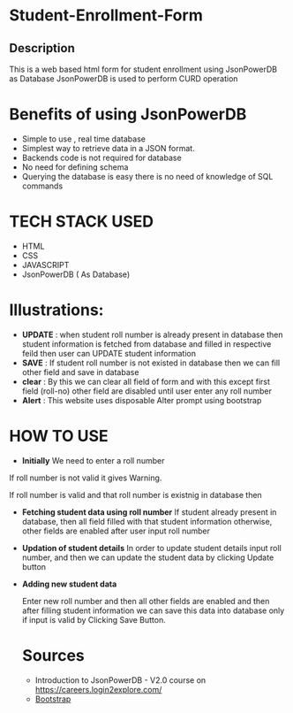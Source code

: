 # Student-Enrollment-Form
## Description 
This is a web based html form for student enrollment using JsonPowerDB as Database 
JsonPowerDB is used to perform CURD operation 


# Benefits of using JsonPowerDB
* Simple to use , real time database
* Simplest way to retrieve data in a JSON format.
* Backends code is not required for database 
* No need for defining schema 
* Querying the database is easy there is no need  of knowledge of SQL commands

# TECH STACK USED
* HTML
* CSS
* JAVASCRIPT 
* JsonPowerDB ( As Database)

# Illustrations:
* **UPDATE** : when student roll number is already present in database then student information is fetched from database and filled in respective feild then user can UPDATE student information 
* **SAVE** : If student roll number is not existed in database then we can fill other field and save in database
* **clear** : By this we can clear all field of form and with this except first field (roll-no) other field are disabled until user enter any roll number
* **Alert** : This website uses disposable Alter prompt using bootstrap

# HOW TO USE

* **Initially**
We need to enter a roll number 

If roll number is not valid it gives Warning.

If roll number is valid and that roll number is existnig in database then

* **Fetching student data using roll number**
  If student already present in database, then all field filled with that student information
  otherwise, other fields are enabled after user input roll number
  
* **Updation of student details**
  In order to update student details input roll number, and then we can update the student data by clicking Update button

* **Adding new student data**

  Enter new roll number and then all other fields are enabled and then after filling student information we can save this data into database only if input is valid by Clicking Save Button.
  
  # Sources
  * Introduction to JsonPowerDB - V2.0 course  on https://careers.login2explore.com/
  * [Bootstrap](https://getbootstrap.com/docs/5.0/getting-started/introduction/) 
